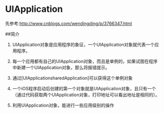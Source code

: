 # UIApplication

先参考:http://www.cnblogs.com/wendingding/p/3766347.html

##简介
1. UIApplication对象是应用程序的象征，一个UIApplication对象就代表一个应用程序。

2. 每一个应用都有自己的UIApplication对象，而且是单例的，如果试图在程序中新建一个UIApplication对象，那么将报错提示。

3. 通过[UIApplicationsharedApplication]可以获得这个单例对象

4. 一个iOS程序启动后创建的第一个对象就是UIApplication对象，且只有一个（通过代码获取两个UIApplication对象，打印地址可以看出地址是相同的）。

5. 利用UIApplication对象，能进行一些应用级别的操作